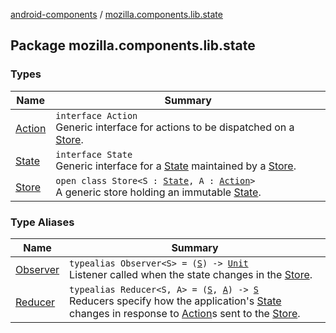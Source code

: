 [android-components](../index.md) / [mozilla.components.lib.state](./index.md)

## Package mozilla.components.lib.state

### Types

| Name | Summary |
|---|---|
| [Action](-action.md) | `interface Action`<br>Generic interface for actions to be dispatched on a [Store](-store/index.md). |
| [State](-state.md) | `interface State`<br>Generic interface for a [State](-state.md) maintained by a [Store](-store/index.md). |
| [Store](-store/index.md) | `open class Store<S : `[`State`](-state.md)`, A : `[`Action`](-action.md)`>`<br>A generic store holding an immutable [State](-state.md). |

### Type Aliases

| Name | Summary |
|---|---|
| [Observer](-observer.md) | `typealias Observer<S> = (`[`S`](-observer.md#S)`) -> `[`Unit`](https://kotlinlang.org/api/latest/jvm/stdlib/kotlin/-unit/index.html)<br>Listener called when the state changes in the [Store](-store/index.md). |
| [Reducer](-reducer.md) | `typealias Reducer<S, A> = (`[`S`](-reducer.md#S)`, `[`A`](-reducer.md#A)`) -> `[`S`](-reducer.md#S)<br>Reducers specify how the application's [State](-state.md) changes in response to [Action](-action.md)s sent to the [Store](-store/index.md). |
